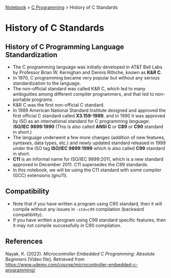 <a href="../">Notebook</a> > <a href="./">C Programming</a> > History of C Standards

# History of C Standards



## History of C Programming Language Standardization

* The C programming language was initially developed in AT&T Bell Labs by Professor Brian W. Kernighan and Dennis Rithche, known as **K&R C**.
* In 1970, C programming became very popular but without any serious standardization to the language.
* The non-official standard was called K&R C, which led to many ambiguities among different compiler programmers, and that led to non-portable programs.
* K&R C was the first non-official C standard.
* In 1989 American National Standard Institute designed and approved the first official C standard called **X3.159-1989**, and in 1990 it was approved by ISO as an international standard for C programming language: I**SO/IEC 9899:1990** (This is also called **ANSI C** or **C89** or **C90** standard in short.)
* The language underwent a few more changes (addition of new features, syntaxes, data types, etc.) and newly updated standard released in 1999 under the ISO tag **ISO/IEC 9899:1999** which is also called **C99** standard in short.
* **C11** is an informal name for ISO/IEC 9899:2011, which is a new standard approved in December 2011. C11 supersedes the C99 standards.
* In this notebook, we will be using the C11 standard with some compiler (GCC) extensions (gnu11).



## Compatibility

* Note that if you have written a program using C90 standard, then it will compile without any issues in `-std=c99` compilation (backward compatibility).
* If you have written a program using C99 standard specific features, then it may not compile successfully in C90 compilation.





## References

Nayak, K. (2022). *Microcontroller Embedded C Programming: Absolute Beginners* [Video file]. Retrieved from  https://www.udemy.com/course/microcontroller-embedded-c-programming/
